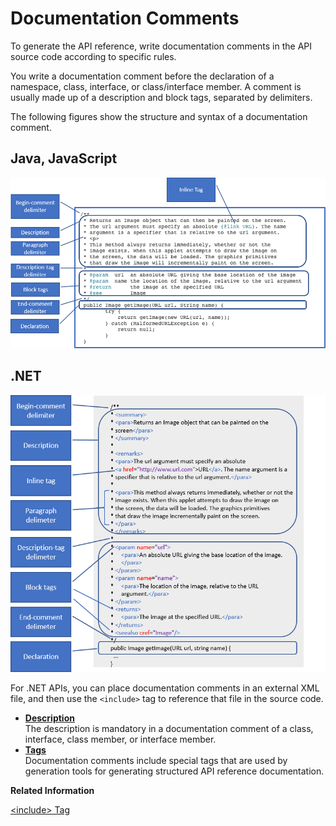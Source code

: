 <!-- loiodaea465f1e2e4985adacc573ac5670dd -->

# Documentation Comments

To generate the API reference, write documentation comments in the API source code according to specific rules.

You write a documentation comment before the declaration of a namespace, class, interface, or class/interface member. A comment is usually made up of a description and block tags, separated by delimiters.

The following figures show the structure and syntax of a documentation comment.



## Java, JavaScript

![](images/Java_and_JavaScript_Documentation_Comments_518c817.png)



## .NET

![](images/Net_Documentation_Comments_d451a88.png)

For .NET APIs, you can place documentation comments in an external XML file, and then use the `<include>` tag to reference that file in the source code.

-   **[Description](description-33a5538.md "The description is mandatory in a documentation comment of a class, interface, class
		member, or interface member.")**  
The description is mandatory in a documentation comment of a class, interface, class member, or interface member.
-   **[Tags](tags-680a918.md "Documentation comments include special tags that are used by generation tools for
		generating structured API reference documentation. ")**  
Documentation comments include special tags that are used by generation tools for generating structured API reference documentation.

**Related Information**  


[<include\> Tag](include-tag-9e787d7.md)

